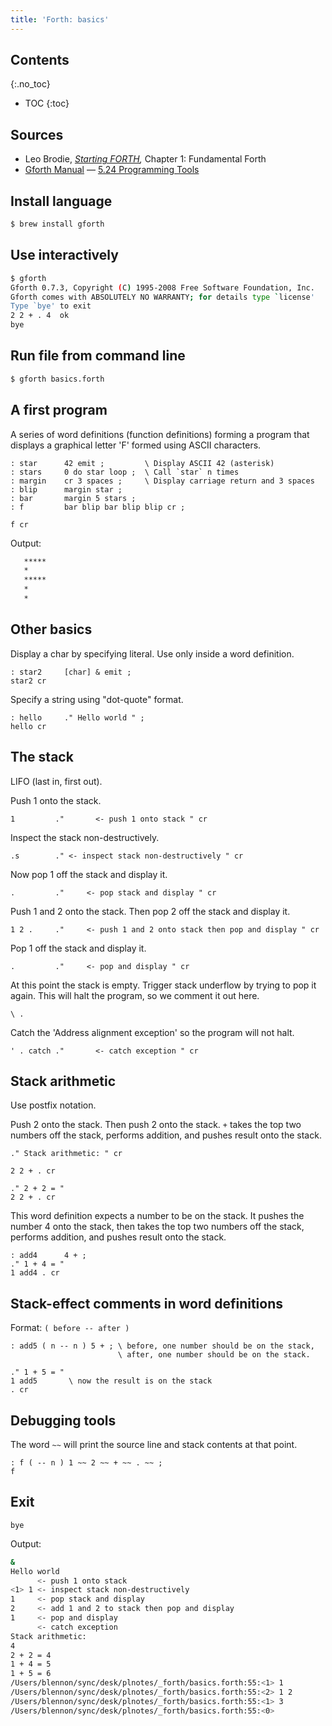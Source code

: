 ```yaml
---
title: 'Forth: basics'
---
```


## Contents
{:.no_toc}

* TOC
{:toc}


## Sources

* Leo Brodie, *[Starting FORTH],* Chapter 1: Fundamental Forth
* [Gforth Manual] — [5.24 Programming Tools]

[Gforth Manual]: https://www.complang.tuwien.ac.at/forth/gforth/Docs-html/
[5.24 Programming Tools]: https://www.complang.tuwien.ac.at/forth/gforth/Docs-html/Programming-Tools.html#Programming-Tools
[Starting FORTH]: https://www.forth.com/starting-forth/


## Install language

```sh
$ brew install gforth
```

## Use interactively
 
```sh
$ gforth
Gforth 0.7.3, Copyright (C) 1995-2008 Free Software Foundation, Inc.
Gforth comes with ABSOLUTELY NO WARRANTY; for details type `license'
Type `bye' to exit
2 2 + . 4  ok
bye
```


## Run file from command line

```sh
$ gforth basics.forth
```


## A first program

A series of word definitions (function definitions) forming a program
that displays a graphical letter 'F' formed using ASCII characters.

```forth
: star      42 emit ;         \ Display ASCII 42 (asterisk)
: stars     0 do star loop ;  \ Call `star` n times
: margin    cr 3 spaces ;     \ Display carriage return and 3 spaces
: blip      margin star ;
: bar       margin 5 stars ;
: f         bar blip bar blip blip cr ;

f cr
```

Output:

```sh
   *****
   *
   *****
   *
   *
```


## Other basics

Display a char by specifying literal. Use only inside a word definition.

```forth
: star2     [char] & emit ;
star2 cr
```

Specify a string using "dot-quote" format.

```forth
: hello     ." Hello world " ;
hello cr
```


## The stack

LIFO (last in, first out).

Push 1 onto the stack. 

```forth
1         ."       <- push 1 onto stack " cr
```

Inspect the stack non-destructively.

```forth
.s        ." <- inspect stack non-destructively " cr
```

Now pop 1 off the stack and display it.

```forth
.         ."     <- pop stack and display " cr
```

Push 1 and 2 onto the stack. Then pop 2 off the stack and display it.

```forth
1 2 .     ."     <- push 1 and 2 onto stack then pop and display " cr
```

Pop 1 off the stack and display it.

```forth
.         ."     <- pop and display " cr
```

At this point the stack is empty. Trigger stack underflow by trying
to pop it again. This will halt the program, so we comment it out here.

```forth
\ .
```

Catch the 'Address alignment exception' so the program will not halt.

```forth
' . catch ."       <- catch exception " cr
```

## Stack arithmetic

Use postfix notation.

Push 2 onto the stack. Then push 2 onto the stack. `+` takes the top
two numbers off the stack, performs addition, and pushes result onto
the stack.

```forth
." Stack arithmetic: " cr

2 2 + . cr

." 2 + 2 = "
2 2 + . cr
```

This word definition expects a number to be on the stack. It pushes
the number 4 onto the stack, then takes the top two numbers off the
stack, performs addition, and pushes result onto the stack.

```forth
: add4      4 + ;
." 1 + 4 = "
1 add4 . cr
```


## Stack-effect comments in word definitions

Format: `( before -- after )`

```forth
: add5 ( n -- n ) 5 + ; \ before, one number should be on the stack,
                        \ after, one number should be on the stack.

." 1 + 5 = "
1 add5       \ now the result is on the stack
. cr
```


## Debugging tools

The word `~~` will print the source line and stack contents at that point.

```forth
: f ( -- n ) 1 ~~ 2 ~~ + ~~ . ~~ ;
f
```


## Exit

```forth
bye
```


Output:

```sh
&
Hello world 
      <- push 1 onto stack 
<1> 1 <- inspect stack non-destructively 
1     <- pop stack and display 
2     <- add 1 and 2 to stack then pop and display 
1     <- pop and display 
      <- catch exception 
Stack arithmetic:
4 
2 + 2 = 4 
1 + 4 = 5 
1 + 5 = 6 
/Users/blennon/sync/desk/plnotes/_forth/basics.forth:55:<1> 1 
/Users/blennon/sync/desk/plnotes/_forth/basics.forth:55:<2> 1 2 
/Users/blennon/sync/desk/plnotes/_forth/basics.forth:55:<1> 3 
/Users/blennon/sync/desk/plnotes/_forth/basics.forth:55:<0> 
```
